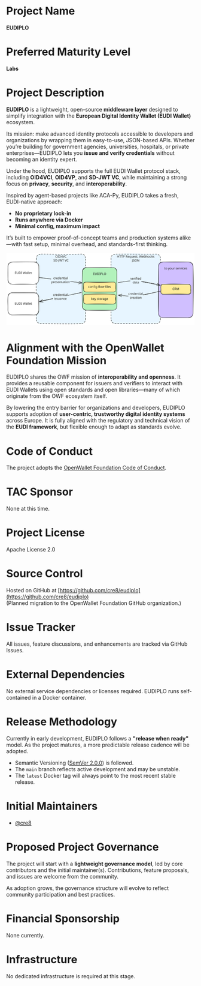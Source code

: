 # Project Name
**EUDIPLO**

# Preferred Maturity Level
**Labs**

# Project Description

**EUDIPLO** is a lightweight, open-source **middleware layer** designed to simplify integration with the **European Digital Identity Wallet (EUDI Wallet)** ecosystem.

Its mission: make advanced identity protocols accessible to developers and organizations by wrapping them in easy-to-use, JSON-based APIs. Whether you’re building for government agencies, universities, hospitals, or private enterprises—EUDIPLO lets you **issue and verify credentials** without becoming an identity expert.

Under the hood, EUDIPLO supports the full EUDI Wallet protocol stack, including **OID4VCI**, **OID4VP**, and **SD-JWT VC**, while maintaining a strong focus on **privacy**, **security**, and **interoperability**.

Inspired by agent-based projects like ACA-Py, EUDIPLO takes a fresh, EUDI-native approach:
- **No proprietary lock-in**
- **Runs anywhere via Docker**
- **Minimal config, maximum impact**

It’s built to empower proof-of-concept teams and production systems alike—with fast setup, minimal overhead, and standards-first thinking.

![Overview](overview.excalidraw.svg)

# Alignment with the OpenWallet Foundation Mission

EUDIPLO shares the OWF mission of **interoperability and openness**. It provides a reusable component for issuers and verifiers to interact with EUDI Wallets using open standards and open libraries—many of which originate from the OWF ecosystem itself.

By lowering the entry barrier for organizations and developers, EUDIPLO supports adoption of **user-centric, trustworthy digital identity systems** across Europe. It is fully aligned with the regulatory and technical vision of the **EUDI framework**, but flexible enough to adapt as standards evolve.

# Code of Conduct

The project adopts the [OpenWallet Foundation Code of Conduct](https://tac.openwallet.foundation/governance/code-of-conduct/).

# TAC Sponsor

None at this time.

# Project License

Apache License 2.0

# Source Control

Hosted on GitHub at [https://github.com/cre8/eudiplo](https://github.com/cre8/eudiplo)  
(Planned migration to the OpenWallet Foundation GitHub organization.)

# Issue Tracker

All issues, feature discussions, and enhancements are tracked via GitHub Issues.

# External Dependencies

No external service dependencies or licenses required. EUDIPLO runs self-contained in a Docker container.

# Release Methodology

Currently in early development, EUDIPLO follows a **"release when ready"** model. As the project matures, a more predictable release cadence will be adopted.

- Semantic Versioning ([SemVer 2.0.0](https://semver.org)) is followed.
- The `main` branch reflects active development and may be unstable.
- The `latest` Docker tag will always point to the most recent stable release.

# Initial Maintainers

- [@cre8](https://github.com/cre8)

# Proposed Project Governance

The project will start with a **lightweight governance model**, led by core contributors and the initial maintainer(s). Contributions, feature proposals, and issues are welcome from the community.

As adoption grows, the governance structure will evolve to reflect community participation and best practices.

# Financial Sponsorship

None currently.

# Infrastructure

No dedicated infrastructure is required at this stage.